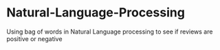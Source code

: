 # Natural-Language-Processing
Using bag of words in Natural Language processing to see if reviews are positive or negative
